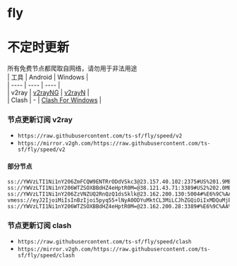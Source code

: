# fly
# 不定时更新
所有免费节点都爬取自网络，请勿用于非法用途  
|  工具  | Android  | Windows  |  
|  ----  | ----   | ----  |  
| v2ray  | [v2rayNG](https://github.com/2dust/v2rayNG/releases) | [v2rayN](https://github.com/2dust/v2rayN/releases) |  
| Clash  | - | [Clash For Windows](https://github.com/2dust/clashN/releases) | 
  
### 节点更新订阅  v2ray
- `https://raw.githubusercontent.com/ts-sf/fly/speed/v2`  
- `https://mirror.v2gh.com/https://raw.githubusercontent.com/ts-sf/fly/speed/v2`  

#### 部分节点  
``` 
ss://YWVzLTI1Ni1nY206ZmFCQW9ENTRrODdVSkc3@23.157.40.102:2375#US%201.9MB%2Fs
ss://YWVzLTI1Ni1nY206WTZSOXBBdHZ4eHptR0M=@38.121.43.71:3389#US2%202.0MB%2Fs
ss://YWVzLTI1Ni1nY206ZzVNZUQ2RnQzQ1dsSklk@23.162.200.130:5004#%E6%9C%AA%E7%9F%A53%201.9MB%2Fs
vmess://eyJ2IjoiMiIsInBzIjoi5pyq55+lNyA0ODYuMktCL3MiLCJhZGQiOiIxMDQuMjEuOTUuMTY1IiwicG9ydCI6IjQ0MyIsImlkIjoiMDNmY2M2MTgtYjkzZC02Nzk2LTZhZWQtOGEzOGM5NzVkNTgxIiwiYWlkIjoiMCIsInNjeSI6ImF1dG8iLCJuZXQiOiJ3cyIsInR5cGUiOiIiLCJob3N0Ijoic2FyZWlrZWxhLmNvbSIsInBhdGgiOiIvbGlua3Z3cyIsInRscyI6InRscyIsInNuaSI6InNhcmVpa2VsYS5jb20iLCJ0ZXN0X25hbWUiOiI3In0=
ss://YWVzLTI1Ni1nY206WTZSOXBBdHZ4eHptR0M=@23.162.200.28:3389#%E6%9C%AA%E7%9F%A58%201.9MB%2Fs
```
### 节点更新订阅  clash
- `https://raw.githubusercontent.com/ts-sf/fly/speed/clash`  
- `https://mirror.v2gh.com/https://raw.githubusercontent.com/ts-sf/fly/speed/clash`  


